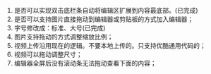 
 1. 是否可以实现双击底栏条自动将编辑区扩展到内容最底部。(已完成)
 2. 是否可以支持图片直接拖动到编辑器或剪贴板的方式加入编辑器；
 3. 字号修改成：标准、大号(已完成)
 4. 图片支持拖动的方式调整缩放比例；
 5. 视频上传沿用现在的逻辑。不要本地上传的。只支持优酷通用代码的；
 6. 视频可以拖动调整尺寸；
 7. 编辑器全屏后没有滚动条无法拖动查看下面的内容；
